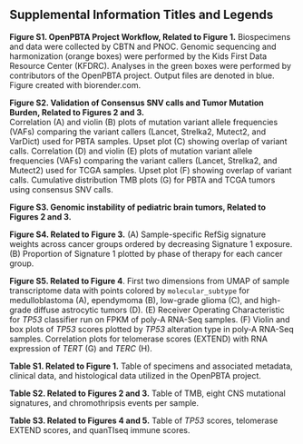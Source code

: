 ## Supplemental Information Titles and Legends
<!-- TODO: Add complete legends once figures are finalized. -->

**Figure S1. OpenPBTA Project Workflow, Related to Figure 1.** 
Biospecimens and data were collected by CBTN and PNOC. 
Genomic sequencing and harmonization (orange boxes) were performed by the Kids First Data Resource Center (KFDRC). 
Analyses in the green boxes were performed by contributors of the OpenPBTA project. 
Output files are denoted in blue. 
Figure created with biorender.com.

**Figure S2. Validation of Consensus SNV calls and Tumor Mutation Burden, Related to Figures 2 and 3.**  
Correlation (A) and violin (B) plots of mutation variant allele frequencies (VAFs) comparing the variant callers (Lancet, Strelka2, Mutect2, and VarDict) used for PBTA samples. 
Upset plot (C) showing overlap of variant calls. Correlation (D) and violin (E) plots of mutation variant allele frequencies (VAFs) comparing the variant callers (Lancet, Strelka2, and Mutect2) used for TCGA samples. 
Upset plot (F) showing overlap of variant calls. Cumulative distribution TMB plots (G) for PBTA and TCGA tumors using consensus SNV calls.

**Figure S3. Genomic instability of pediatric brain tumors, Related to Figures 2 and 3.**

**Figure S4. Related to Figure 3.** 
(A) Sample-specific RefSig signature weights across cancer groups ordered by decreasing Signature 1 exposure. 
(B) Proportion of Signature 1 plotted by phase of therapy for each cancer group.

**Figure S5. Related to Figure 4**.
First two dimensions from UMAP of sample transcriptome data with points colored by `molecular_subtype` for medulloblastoma (A), ependymoma (B), low-grade glioma (C), and high-grade diffuse astrocytic tumors (D). 
(E) Receiver Operating Characteristic for _TP53_ classifier run on FPKM of poly-A RNA-Seq samples. 
(F) Violin and box plots of _TP53_ scores plotted by _TP53_ alteration type in poly-A RNA-Seq samples.
Correlation plots for telomerase scores (EXTEND) with RNA expression of _TERT_ (G) and _TERC_ (H).


**Table S1. Related to Figure 1.** 
Table of specimens and associated metadata, clinical data, and histological data utilized in the OpenPBTA project.

**Table S2. Related to Figures 2 and 3.** 
Table of TMB, eight CNS mutational signatures, and chromothripsis events per sample.

**Table S3. Related to Figures 4 and 5.** Table of _TP53_ scores, telomerase EXTEND scores, and quanTIseq immune scores.


